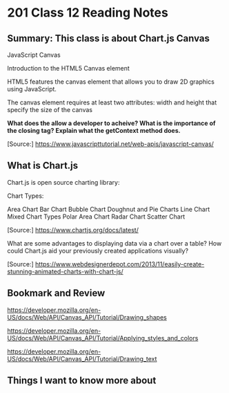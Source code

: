 # 201 Class 12 Reading Notes

## Summary: This class is about Chart.js Canvas

JavaScript Canvas

Introduction to the HTML5 Canvas element

HTML5 features the canvas element that allows you to draw 2D graphics using JavaScript.

The canvas element requires at least two attributes: width and height that specify the size of the canvas

**What does the allow a developer to acheive?
What is the importance of the closing tag?
Explain what the getContext method does.**

[Source:] <https://www.javascripttutorial.net/web-apis/javascript-canvas/>

## What is Chart.js

Chart.js is open source charting library:

Chart Types:

Area Chart
Bar Chart
Bubble Chart
Doughnut and Pie Charts
Line Chart
Mixed Chart Types
Polar Area Chart
Radar Chart
Scatter Chart

[Source:] <https://www.chartjs.org/docs/latest/>

What are some advantages to displaying data via a chart over a table?
How could Chart.js aid your previously created applications visually?

[Source:] <https://www.webdesignerdepot.com/2013/11/easily-create-stunning-animated-charts-with-chart-js/>

## Bookmark and Review

<https://developer.mozilla.org/en-US/docs/Web/API/Canvas_API/Tutorial/Drawing_shapes>

<https://developer.mozilla.org/en-US/docs/Web/API/Canvas_API/Tutorial/Applying_styles_and_colors>

<https://developer.mozilla.org/en-US/docs/Web/API/Canvas_API/Tutorial/Drawing_text>

## Things I want to know more about
